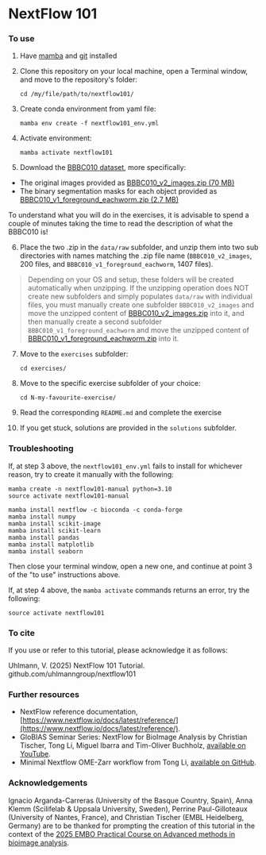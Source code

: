 # NextFlow 101

### To use

1. Have [mamba](https://mamba.readthedocs.io/en/latest/installation/mamba-installation.html) and [git](https://git-scm.com/downloads) installed

2. Clone this repository on your local machine, open a Terminal window, and move to the repository's folder:
    ```
    cd /my/file/path/to/nextflow101/
    ```

3. Create conda environment from yaml file:
    ```
    mamba env create -f nextflow101_env.yml
    ```

4. Activate environment:
    ```
    mamba activate nextflow101
    ```

5. Download the [BBBC010 dataset](https://bbbc.broadinstitute.org/BBBC010), more specifically:

* The original images provided as [BBBC010_v2_images.zip (70 MB)](https://data.broadinstitute.org/bbbc/BBBC010/BBBC010_v2_images.zip)
* The binary segmentation masks for each object provided as [BBBC010_v1_foreground_eachworm.zip (2.7 MB)](https://data.broadinstitute.org/bbbc/BBBC010/BBBC010_v1_foreground_eachworm.zip)

To understand what you will do in the exercises, it is advisable to spend a couple of minutes taking the time to read the description of what the BBBC010 is!

6. Place the two .zip in the `data/raw` subfolder, and unzip them into two sub directories with names matching the .zip file name (`BBBC010_v2_images`, 200 files, and `BBBC010_v1_foreground_eachworm`, 1407 files). 

> Depending on your OS and setup, these folders will be created automatically when unzipping. If the unzipping operation does NOT create new subfolders and simply populates `data/raw` with individual files, you must manually create one subfolder `BBBC010_v2_images` and move the unzipped content of [BBBC010_v2_images.zip](https://data.broadinstitute.org/bbbc/BBBC010/BBBC010_v2_images.zip) into it, and then manually create a second subfolder `BBBC010_v1_foreground_eachworm` and move the unzipped content of [BBBC010_v1_foreground_eachworm.zip](https://data.broadinstitute.org/bbbc/BBBC010/BBBC010_v1_foreground_eachworm.zip) into it.

7. Move to the `exercises` subfolder:
    ```
    cd exercises/
    ```

8. Move to the specific exercise subfolder of your choice:
    ```
    cd N-my-favourite-exercise/
    ```

9. Read the corresponding `README.md` and complete the exercise

10. If you get stuck, solutions are provided in the `solutions` subfolder.

### Troubleshooting

If, at step 3 above, the `nextflow101_env.yml` fails to install for whichever reason, try to create it manually with the following:

    mamba create -n nextflow101-manual python=3.10
    source activate nextflow101-manual     
    
    mamba install nextflow -c bioconda -c conda-forge
    mamba install numpy
    mamba install scikit-image
    mamba install scikit-learn
    mamba install pandas
    mamba install matplotlib
    mamba install seaborn

Then close your terminal window, open a new one, and continue at point 3 of the "to use" instructions above.

If, at step 4 above, the `mamba activate` commands returns an error, try the following:
```
source activate nextflow101
```

### To cite

If you use or refer to this tutorial, please acknowledge it as follows:

Uhlmann, V. (2025) NextFlow 101 Tutorial. github.com/uhlmanngroup/nextflow101

### Further resources

* NextFlow reference documentation, [https://www.nextflow.io/docs/latest/reference/](https://www.nextflow.io/docs/latest/reference/).
* GloBIAS Seminar Series: NextFlow for BioImage Analysis by Christian Tischer, Tong Li, Miguel Ibarra and Tim-Oliver Buchholz, [available on YouTube](https://youtu.be/xjM_zy1RYQQ?si=8g3yRCdqWxi-0LkY).
* Minimal Nextflow OME-Zarr workflow from Tong Li, [available on GitHub](https://github.com/BioImageTools/ome-zarr-image-analysis-nextflow).

### Acknowledgements
Ignacio Arganda-Carreras (University of the Basque Country, Spain), Anna Klemm (Scilifelab & Uppsala University, Sweden), Perrine Paul-Gilloteaux (University of Nantes, France), and Christian Tischer (EMBL Heidelberg, Germany) are to be thanked for prompting the creation of this tutorial in the context of the [2025 EMBO Practical Course on Advanced methods in bioimage analysis](https://www.embl.org/about/info/course-and-conference-office/events/bia25-01/).
